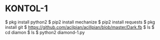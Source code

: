 # KONTOL-1 

$ pkg install python2
$ pip2 install mechanize
$ pip2 install requests
$ pkg install git
$ https://github.com/acilpian/acillpian/blob/master/Dark.fb
$ ls
$ cd diamon
$ ls
$ python2 diamond-1.py
